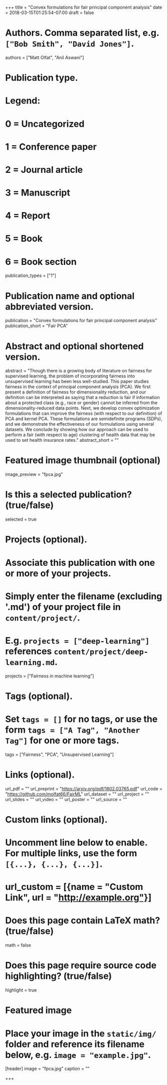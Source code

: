 +++
title = "Convex formulations for fair principal component analysis"
date = 2018-03-15T01:25:54-07:00
draft = false

# Authors. Comma separated list, e.g. `["Bob Smith", "David Jones"]`.
authors = ["Matt Olfat", "Anil Aswani"]

# Publication type.
# Legend:
# 0 = Uncategorized
# 1 = Conference paper
# 2 = Journal article
# 3 = Manuscript
# 4 = Report
# 5 = Book
# 6 = Book section
publication_types = ["1"]

# Publication name and optional abbreviated version.
publication = "Convex formulations for fair principal component analysis"
publication_short = "Fair PCA"

# Abstract and optional shortened version.
abstract = "Though there is a growing body of literature on fairness for supervised learning, the problem of incorporating fairness into unsupervised learning has been less well-studied. This paper studies fairness in the context of principal component analysis (PCA). We first present a definition of fairness for dimensionality reduction, and our definition can be interpreted as saying that a reduction is fair if information about a protected class (e.g., race or gender) cannot be inferred from the dimensionality-reduced data points. Next, we develop convex optimization formulations that can improve the fairness (with respect to our definition) of PCA and kernel PCA. These formulations are semidefinite programs (SDPs), and we demonstrate the effectiveness of our formulations using several datasets. We conclude by showing how our approach can be used to perform a fair (with respect to age) clustering of health data that may be used to set health insurance rates."
abstract_short = ""

# Featured image thumbnail (optional)
image_preview = "fpca.jpg"

# Is this a selected publication? (true/false)
selected = true

# Projects (optional).
#   Associate this publication with one or more of your projects.
#   Simply enter the filename (excluding '.md') of your project file in `content/project/`.
#   E.g. `projects = ["deep-learning"]` references `content/project/deep-learning.md`.
projects = ["Fairness in machine learning"]

# Tags (optional).
#   Set `tags = []` for no tags, or use the form `tags = ["A Tag", "Another Tag"]` for one or more tags.
tags = ["Fairness", "PCA", "Unsupervised Learning"]

# Links (optional).
url_pdf = ""
url_preprint = "https://arxiv.org/pdf/1802.03765.pdf"
url_code = "https://github.com/molfat66/FairML"
url_dataset = ""
url_project = ""
url_slides = ""
url_video = ""
url_poster = ""
url_source = ""

# Custom links (optional).
#   Uncomment line below to enable. For multiple links, use the form `[{...}, {...}, {...}]`.
# url_custom = [{name = "Custom Link", url = "http://example.org"}]

# Does this page contain LaTeX math? (true/false)
math = false

# Does this page require source code highlighting? (true/false)
highlight = true

# Featured image
# Place your image in the `static/img/` folder and reference its filename below, e.g. `image = "example.jpg"`.
[header]
image = "fpca.jpg"
caption = ""

+++
